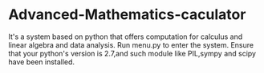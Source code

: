 # Advanced-Mathematics-caculator
It's a system based on python that offers computation for calculus and linear algebra and data analysis.
Run menu.py to enter the system.
Ensure that your python's version is 2.7,and such module like PIL,sympy and scipy have been installed.
